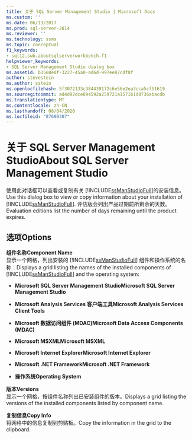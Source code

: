 ```yaml
---
title: 关于 SQL Server Management Studio | Microsoft Docs
ms.custom: ''
ms.date: 06/13/2017
ms.prod: sql-server-2014
ms.reviewer: ''
ms.technology: ssms
ms.topic: conceptual
f1_keywords:
- sql12.swb.aboutsqlserverworkbench.f1
helpviewer_keywords:
- SQL Server Management Studio dialog box
ms.assetid: b3568e0f-3227-45a0-ad6d-997ee87cdf0f
author: stevestein
ms.author: sstein
ms.openlocfilehash: 5f3072133c384439172c6e56e2ea3cca5cf51619
ms.sourcegitcommit: ad4d92dce894592a259721a1571b1d8736abacdb
ms.translationtype: MT
ms.contentlocale: zh-CN
ms.lasthandoff: 08/04/2020
ms.locfileid: "87690307"
---
```

# <a name="about-sql-server-management-studio"></a><span data-ttu-id="341b6-102">关于 SQL Server Management Studio</span><span class="sxs-lookup"><span data-stu-id="341b6-102">About SQL Server Management Studio</span></span>
  <span data-ttu-id="341b6-103">使用此对话框可以查看或复制有关 [!INCLUDE[ssManStudioFull](../../includes/ssmanstudiofull-md.md)]的安装信息。</span><span class="sxs-lookup"><span data-stu-id="341b6-103">Use this dialog box to view or copy information about your installation of [!INCLUDE[ssManStudioFull](../../includes/ssmanstudiofull-md.md)].</span></span> <span data-ttu-id="341b6-104">评估版会列出产品过期前所剩余的天数。</span><span class="sxs-lookup"><span data-stu-id="341b6-104">Evaluation editions list the number of days remaining until the product expires.</span></span>  
  
## <a name="options"></a><span data-ttu-id="341b6-105">选项</span><span class="sxs-lookup"><span data-stu-id="341b6-105">Options</span></span>  
 <span data-ttu-id="341b6-106">**组件名称**</span><span class="sxs-lookup"><span data-stu-id="341b6-106">**Component Name**</span></span>  
 <span data-ttu-id="341b6-107">显示一个网格，列出安装的 [!INCLUDE[ssManStudioFull](../../includes/ssmanstudiofull-md.md)] 组件和操作系统的名称：</span><span class="sxs-lookup"><span data-stu-id="341b6-107">Displays a grid listing the names of the installed components of [!INCLUDE[ssManStudioFull](../../includes/ssmanstudiofull-md.md)] and the operating system:</span></span>  
  
-   <span data-ttu-id="341b6-108">**Microsoft SQL Server Management Studio**</span><span class="sxs-lookup"><span data-stu-id="341b6-108">**Microsoft SQL Server Management Studio**</span></span>  
  
-   <span data-ttu-id="341b6-109">**Microsoft Analysis Services 客户端工具**</span><span class="sxs-lookup"><span data-stu-id="341b6-109">**Microsoft Analysis Services Client Tools**</span></span>  
  
-   <span data-ttu-id="341b6-110">**Microsoft 数据访问组件 (MDAC)**</span><span class="sxs-lookup"><span data-stu-id="341b6-110">**Microsoft Data Access Components (MDAC)**</span></span>  
  
-   <span data-ttu-id="341b6-111">**Microsoft MSXML**</span><span class="sxs-lookup"><span data-stu-id="341b6-111">**Microsoft MSXML**</span></span>  
  
-   <span data-ttu-id="341b6-112">**Microsoft Internet Explorer**</span><span class="sxs-lookup"><span data-stu-id="341b6-112">**Microsoft Internet Explorer**</span></span>  
  
-   <span data-ttu-id="341b6-113">**Microsoft .NET Framework**</span><span class="sxs-lookup"><span data-stu-id="341b6-113">**Microsoft .NET Framework**</span></span>  
  
-   <span data-ttu-id="341b6-114">**操作系统**</span><span class="sxs-lookup"><span data-stu-id="341b6-114">**Operating System**</span></span>  
  
 <span data-ttu-id="341b6-115">**版本**</span><span class="sxs-lookup"><span data-stu-id="341b6-115">**Versions**</span></span>  
 <span data-ttu-id="341b6-116">显示一个网格，按组件名称列出已安装组件的版本。</span><span class="sxs-lookup"><span data-stu-id="341b6-116">Displays a grid listing the versions of the installed components listed by component name.</span></span>  
  
 <span data-ttu-id="341b6-117">**复制信息**</span><span class="sxs-lookup"><span data-stu-id="341b6-117">**Copy Info**</span></span>  
 <span data-ttu-id="341b6-118">将网格中的信息复制到剪贴板。</span><span class="sxs-lookup"><span data-stu-id="341b6-118">Copy the information in the grid to the clipboard.</span></span>  
  
  
